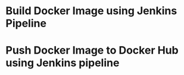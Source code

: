 # Build Docker Image using Jenkins Pipeline 
# Push Docker Image to Docker Hub using Jenkins pipeline
